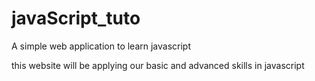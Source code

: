 # javaScript_tuto
A simple web application to learn javascript

this website will be applying our basic and advanced skills in javascript

